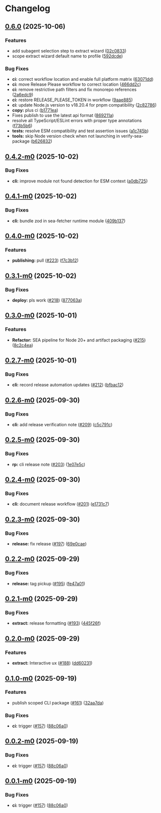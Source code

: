 # Changelog

## [0.6.0](https://github.com/terrazul-ai/cli/compare/v0.5.13...v0.6.0) (2025-10-06)


### Features

* add subagent selection step to extract wizard ([02c0833](https://github.com/terrazul-ai/cli/commit/02c0833c3fe28a045b044081ece6abd4fd9818b8))
* scope extract wizard default name to profile ([592dcde](https://github.com/terrazul-ai/cli/commit/592dcdeef5b4ea0b76bc204a9073b64e82ace6a7))


### Bug Fixes

* **ci:** correct workflow location and enable full platform matrix ([63071dd](https://github.com/terrazul-ai/cli/commit/63071dd75f5b6f5161e2e2d8afab03564c75f102))
* **ci:** move Release Please workflow to correct location ([466dd2c](https://github.com/terrazul-ai/cli/commit/466dd2c7a068144b35e5d0eea1ccd256da9e6594))
* **ci:** remove restrictive path filters and fix monorepo references ([2a6edc9](https://github.com/terrazul-ai/cli/commit/2a6edc9cb546f90053d462372b2aab8b58c63d84))
* **ci:** restore RELEASE_PLEASE_TOKEN in workflow ([9aae885](https://github.com/terrazul-ai/cli/commit/9aae885835b0cda6dcfd888971c06af8913ba890))
* **ci:** update Node.js version to v18.20.4 for pnpm compatibility ([2c82786](https://github.com/terrazul-ai/cli/commit/2c82786b223a05947306a12c63b383f509c6a4bc))
* **copy:** plus ci ([b1771ea](https://github.com/terrazul-ai/cli/commit/b1771ea9807b08a676995192f139ae7b16a7f004))
* Fixes publish to use the latest api format ([869211a](https://github.com/terrazul-ai/cli/commit/869211a6e24be7399e2bb9532a4182efb507df78))
* resolve all TypeScript/ESLint errors with proper type annotations ([f73b5b6](https://github.com/terrazul-ai/cli/commit/f73b5b6a3d65f424abf1f16ac636770e24d1d717))
* **tests:** resolve ESM compatibility and test assertion issues ([a1c745b](https://github.com/terrazul-ai/cli/commit/a1c745b613f634408585b9037a3542aa9099dde5))
* **tools:** skip Node version check when not launching in verify-sea-package ([b626832](https://github.com/terrazul-ai/cli/commit/b6268323f9c9971fe5032f1ee8d5130ece5d34b6))

## [0.4.2-m0](https://github.com/terrazul-ai/terrazul/compare/v0.4.1-m0...v0.4.2-m0) (2025-10-02)


### Bug Fixes

* **cli:** improve module not found detection for ESM context ([a0db725](https://github.com/terrazul-ai/terrazul/commit/a0db72539774335464f3db3e89735db86b8ad42e))

## [0.4.1-m0](https://github.com/terrazul-ai/terrazul/compare/v0.4.0-m0...v0.4.1-m0) (2025-10-02)


### Bug Fixes

* **cli:** bundle zod in sea-fetcher runtime module ([409b137](https://github.com/terrazul-ai/terrazul/commit/409b13719205afbba2b54e5b48bf4cc147f9ae14))

## [0.4.0-m0](https://github.com/terrazul-ai/terrazul/compare/v0.3.1-m0...v0.4.0-m0) (2025-10-02)


### Features

* **publishing:** pull ([#223](https://github.com/terrazul-ai/terrazul/issues/223)) ([f7c3b12](https://github.com/terrazul-ai/terrazul/commit/f7c3b12da9923299427b8f195bfb8dce838f93ae))

## [0.3.1-m0](https://github.com/terrazul-ai/terrazul/compare/v0.3.0-m0...v0.3.1-m0) (2025-10-02)


### Bug Fixes

* **deploy:** pls work ([#218](https://github.com/terrazul-ai/terrazul/issues/218)) ([877063a](https://github.com/terrazul-ai/terrazul/commit/877063a04e182df0b4090bc427e958aec46f5e9b))

## [0.3.0-m0](https://github.com/terrazul-ai/terrazul/compare/v0.2.7-m0...v0.3.0-m0) (2025-10-01)


### Features

* **Refactor:** SEA pipeline for Node 20+ and artifact packaging ([#215](https://github.com/terrazul-ai/terrazul/issues/215)) ([8c2c4ea](https://github.com/terrazul-ai/terrazul/commit/8c2c4ea5d25670c949876f9ff6dd09520abc0a55))

## [0.2.7-m0](https://github.com/terrazul-ai/terrazul/compare/v0.2.6-m0...v0.2.7-m0) (2025-10-01)


### Bug Fixes

* **cli:** record release automation updates ([#212](https://github.com/terrazul-ai/terrazul/issues/212)) ([bfbac12](https://github.com/terrazul-ai/terrazul/commit/bfbac12e5eded3c43cf5609c4d3b6d7c99aa2912))

## [0.2.6-m0](https://github.com/terrazul-ai/terrazul/compare/v0.2.5-m0...v0.2.6-m0) (2025-09-30)


### Bug Fixes

* **cli:** add release verification note ([#209](https://github.com/terrazul-ai/terrazul/issues/209)) ([c5c791c](https://github.com/terrazul-ai/terrazul/commit/c5c791cb97600f16bf0b7346baa7537c3af3e116))

## [0.2.5-m0](https://github.com/terrazul-ai/terrazul/compare/v0.2.4-m0...v0.2.5-m0) (2025-09-30)


### Bug Fixes

* **rp:** cli release note ([#203](https://github.com/terrazul-ai/terrazul/issues/203)) ([1e07e5c](https://github.com/terrazul-ai/terrazul/commit/1e07e5c7e37c8e569126763bbeb9b041c09538c5))

## [0.2.4-m0](https://github.com/terrazul-ai/terrazul/compare/v0.2.3-m0...v0.2.4-m0) (2025-09-30)


### Bug Fixes

* **cli:** document release workflow ([#201](https://github.com/terrazul-ai/terrazul/issues/201)) ([e1731c7](https://github.com/terrazul-ai/terrazul/commit/e1731c7a33eb2eb5077c71b4a78fb187b43df268))

## [0.2.3-m0](https://github.com/terrazul-ai/terrazul/compare/v0.2.2-m0...v0.2.3-m0) (2025-09-30)


### Bug Fixes

* **release:** fix release ([#197](https://github.com/terrazul-ai/terrazul/issues/197)) ([69e0cae](https://github.com/terrazul-ai/terrazul/commit/69e0cae767cb0cca718ac93db997669dc186dae3))

## [0.2.2-m0](https://github.com/terrazul-ai/terrazul/compare/v0.2.1-m0...v0.2.2-m0) (2025-09-29)


### Bug Fixes

* **release:** tag pickup ([#195](https://github.com/terrazul-ai/terrazul/issues/195)) ([fe47a01](https://github.com/terrazul-ai/terrazul/commit/fe47a01c8b7e9920a50e8d61e6df92ef6d21d828))

## [0.2.1-m0](https://github.com/terrazul-ai/terrazul/compare/v0.2.0-m0...v0.2.1-m0) (2025-09-29)


### Bug Fixes

* **extract:** release formatting ([#193](https://github.com/terrazul-ai/terrazul/issues/193)) ([445f26f](https://github.com/terrazul-ai/terrazul/commit/445f26f9d506d4a1aa8351273dba6a605461ea44))

## [0.2.0-m0](https://github.com/terrazul-ai/terrazul/compare/v0.1.0-m0...v0.2.0-m0) (2025-09-29)

### Features

- **extract:** Interactive ux ([#188](https://github.com/terrazul-ai/terrazul/issues/188)) ([dd60231](https://github.com/terrazul-ai/terrazul/commit/dd6023114dbdc1e2d588d4bd10854bd4eb617f26))

## [0.1.0-m0](https://github.com/terrazul-ai/terrazul/compare/v0.0.2-m0...v0.1.0-m0) (2025-09-19)

### Features

- publish scoped CLI package ([#161](https://github.com/terrazul-ai/terrazul/issues/161)) ([32aa7da](https://github.com/terrazul-ai/terrazul/commit/32aa7da41158b42042a792c8ddcf0e3dd8efbe4f))

### Bug Fixes

- **ci:** trigger ([#157](https://github.com/terrazul-ai/terrazul/issues/157)) ([88c06a0](https://github.com/terrazul-ai/terrazul/commit/88c06a0aefa56ebd3173959dc520eb97b3210bb6))

## [0.0.2-m0](https://github.com/terrazul-ai/terrazul/compare/terrazul-cli-v0.0.1-m0...terrazul-cli-v0.0.2-m0) (2025-09-19)

### Bug Fixes

- **ci:** trigger ([#157](https://github.com/terrazul-ai/terrazul/issues/157)) ([88c06a0](https://github.com/terrazul-ai/terrazul/commit/88c06a0aefa56ebd3173959dc520eb97b3210bb6))

## [0.0.1-m0](https://github.com/terrazul-ai/terrazul/compare/terrazul-cli-v0.0.0-m0...terrazul-cli-v0.0.1-m0) (2025-09-19)

### Bug Fixes

- **ci:** trigger ([#157](https://github.com/terrazul-ai/terrazul/issues/157)) ([88c06a0](https://github.com/terrazul-ai/terrazul/commit/88c06a0aefa56ebd3173959dc520eb97b3210bb6))
